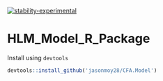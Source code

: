 [![stability-experimental](https://img.shields.io/badge/stability-experimental-orange.svg)](https://github.com/emersion/stability-badges#experimental)
# HLM_Model_R_Package

Install using `devtools`
```R
devtools::install_github('jasonmoy28/CFA.Model')
```
